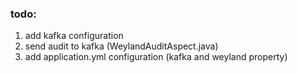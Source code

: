 ### todo:
1. add kafka configuration
2. send audit to kafka (WeylandAuditAspect.java)
3. add application.yml configuration (kafka and weyland property)